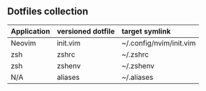 ## Dotfiles collection

|Application	|versioned dotfile	|target symlink		|
|---------------|:----------------------|:----------------------|
|Neovim		|init.vim		|~/.config/nvim/init.vim|
|zsh		|zshrc			|~/.zshrc		|
|zsh		|zshenv			|~/.zshenv		|
|N/A		|aliases		|~/.aliases		|
